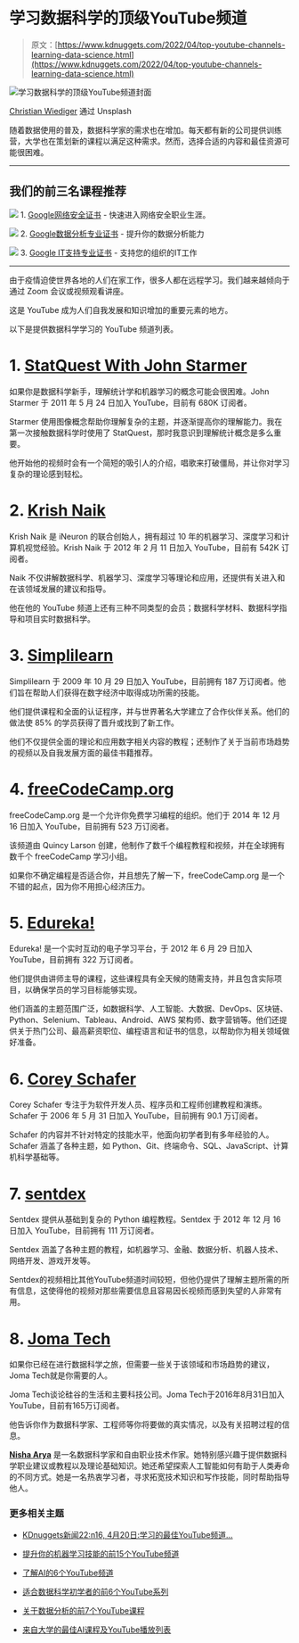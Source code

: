 # 学习数据科学的顶级YouTube频道

> 原文：[https://www.kdnuggets.com/2022/04/top-youtube-channels-learning-data-science.html](https://www.kdnuggets.com/2022/04/top-youtube-channels-learning-data-science.html)

![学习数据科学的顶级YouTube频道封面](../Images/6638ec1790a4990943b3e11ec922b97f.png)

[Christian Wiediger](https://unsplash.com/@christianw) 通过 Unsplash

随着数据使用的普及，数据科学家的需求也在增加。每天都有新的公司提供训练营，大学也在策划新的课程以满足这种需求。然而，选择合适的内容和最佳资源可能很困难。

* * *

## 我们的前三名课程推荐

![](../Images/0244c01ba9267c002ef39d4907e0b8fb.png) 1\. [Google网络安全证书](https://www.kdnuggets.com/google-cybersecurity) - 快速进入网络安全职业生涯。

![](../Images/e225c49c3c91745821c8c0368bf04711.png) 2\. [Google数据分析专业证书](https://www.kdnuggets.com/google-data-analytics) - 提升你的数据分析能力

![](../Images/0244c01ba9267c002ef39d4907e0b8fb.png) 3\. [Google IT支持专业证书](https://www.kdnuggets.com/google-itsupport) - 支持您的组织的IT工作

* * *

由于疫情迫使世界各地的人们在家工作，很多人都在远程学习。我们越来越倾向于通过 Zoom 会议或视频观看讲座。

这是 YouTube 成为人们自我发展和知识增加的重要元素的地方。

以下是提供数据科学学习的 YouTube 频道列表。

# 1\. [StatQuest With John Starmer](https://www.youtube.com/c/joshstarmer/featured)

如果你是数据科学新手，理解统计学和机器学习的概念可能会很困难。John Starmer 于 2011 年 5 月 24 日加入 YouTube，目前有 680K 订阅者。

Starmer 使用图像概念帮助你理解复杂的主题，并逐渐提高你的理解能力。我在第一次接触数据科学时使用了 StatQuest，那时我意识到理解统计概念是多么重要。

他开始他的视频时会有一个简短的吸引人的介绍，唱歌来打破僵局，并让你对学习复杂的理论感到轻松。

# 2\. [Krish Naik](https://www.youtube.com/user/krishnaik06)

Krish Naik 是 iNeuron 的联合创始人，拥有超过 10 年的机器学习、深度学习和计算机视觉经验。Krish Naik 于 2012 年 2 月 11 日加入 YouTube，目前有 542K 订阅者。

Naik 不仅讲解数据科学、机器学习、深度学习等理论和应用，还提供有关进入和在该领域发展的建议和指导。

他在他的 YouTube 频道上还有三种不同类型的会员；数据科学材料、数据科学指导和项目实时数据科学。

# 3\. [Simplilearn](https://www.youtube.com/c/SimplilearnOfficial)

Simplilearn 于 2009 年 10 月 29 日加入 YouTube，目前拥有 187 万订阅者。他们旨在帮助人们获得在数字经济中取得成功所需的技能。

他们提供课程和全面的认证程序，并与世界著名大学建立了合作伙伴关系。他们的做法使 85% 的学员获得了晋升或找到了新工作。

他们不仅提供全面的理论和应用数字相关内容的教程；还制作了关于当前市场趋势的视频以及自我发展方面的最佳书籍推荐。

# 4\. [freeCodeCamp.org](https://www.youtube.com/c/Freecodecamp)

freeCodeCamp.org 是一个允许你免费学习编程的组织。他们于 2014 年 12 月 16 日加入 YouTube，目前拥有 523 万订阅者。

该频道由 Quincy Larson 创建，他制作了数千个编程教程和视频，并在全球拥有数千个 freeCodeCamp 学习小组。

如果你不确定编程是否适合你，并且想先了解一下，freeCodeCamp.org 是一个不错的起点，因为你不用担心经济压力。

# 5\. [Edureka!](https://www.youtube.com/c/edurekaIN/featured)

Edureka! 是一个实时互动的电子学习平台，于 2012 年 6 月 29 日加入 YouTube，目前拥有 322 万订阅者。

他们提供由讲师主导的课程，这些课程具有全天候的随需支持，并且包含实际项目，以确保学员的学习目标能够实现。

他们涵盖的主题范围广泛，如数据科学、人工智能、大数据、DevOps、区块链、Python、Selenium、Tableau、Android、AWS 架构师、数字营销等。他们还提供关于热门公司、最高薪资职位、编程语言和证书的信息，以帮助你为相关领域做好准备。

# 6\. [Corey Schafer](https://www.youtube.com/c/Coreyms/featured)

Corey Schafer 专注于为软件开发人员、程序员和工程师创建教程和演练。Schafer 于 2006 年 5 月 31 日加入 YouTube，目前拥有 90.1 万订阅者。

Schafer 的内容并不针对特定的技能水平，他面向初学者到有多年经验的人。Schafer 涵盖了各种主题，如 Python、Git、终端命令、SQL、JavaScript、计算机科学基础等。

# 7\. [sentdex](https://www.youtube.com/user/sentdex)

Sentdex 提供从基础到复杂的 Python 编程教程。Sentdex 于 2012 年 12 月 16 日加入 YouTube，目前拥有 111 万订阅者。

Sentdex 涵盖了各种主题的教程，如机器学习、金融、数据分析、机器人技术、网络开发、游戏开发等。

Sentdex的视频相比其他YouTube频道时间较短，但他仍提供了理解主题所需的所有信息，这使得他的视频对那些需要信息且容易因长视频而感到失望的人非常有用。

# 8\. [Joma Tech](https://www.youtube.com/c/JomaOppa/featured)

如果你已经在进行数据科学之旅，但需要一些关于该领域和市场趋势的建议，Joma Tech就是你需要的人。

Joma Tech谈论硅谷的生活和主要科技公司。Joma Tech于2016年8月31日加入YouTube，目前有165万订阅者。

他告诉你作为数据科学家、工程师等你将要做的真实情况，以及有关招聘过程的信息。

**[Nisha Arya](https://www.linkedin.com/in/nisha-arya-ahmed/)** 是一名数据科学家和自由职业技术作家。她特别感兴趣于提供数据科学职业建议或教程以及理论基础知识。她还希望探索人工智能如何有助于人类寿命的不同方式。她是一名热衷学习者，寻求拓宽技术知识和写作技能，同时帮助指导他人。

### 更多相关主题

+   [KDnuggets新闻22:n16, 4月20日:学习的最佳YouTube频道…](https://www.kdnuggets.com/2022/n16.html)

+   [提升你的机器学习技能的前15个YouTube频道](https://www.kdnuggets.com/2023/03/top-15-youtube-channels-level-machine-learning-skills.html)

+   [了解AI的6个YouTube频道](https://www.kdnuggets.com/6-youtube-channels-to-learn-about-ai)

+   [适合数据科学初学者的前6个YouTube系列](https://www.kdnuggets.com/top-6-youtube-series-for-data-science-beginners)

+   [关于数据分析的前7个YouTube课程](https://www.kdnuggets.com/2022/02/top-7-youtube-courses-data-analytics.html)

+   [来自大学的最佳AI课程及YouTube播放列表](https://www.kdnuggets.com/2023/08/best-courses-ai-universities-youtube-playlists.html)
